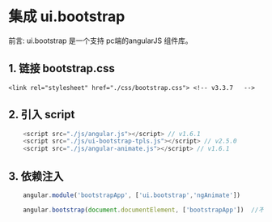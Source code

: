 # 集成 ui.bootstrap

前言: ui.bootstrap 是一个支持 pc端的angularJS 组件库。

## 1. 链接 bootstrap.css

    <link rel="stylesheet" href="./css/bootstrap.css"> <!-- v3.3.7   -->

## 2. 引入 script

```js
    <script src="./js/angular.js"></script> // v1.6.1
    <script src="./js/ui-bootstrap-tpls.js"></script> // v2.5.0
    <script src="./js/angular-animate.js"></script> // v1.6.1

```
## 3. 依赖注入

```js
    angular.module('bootstrapApp', ['ui.bootstrap','ngAnimate'])

    angular.bootstrap(document.documentElement, ['bootstrapApp'])  //不需要写 ng-app 这个指令
```